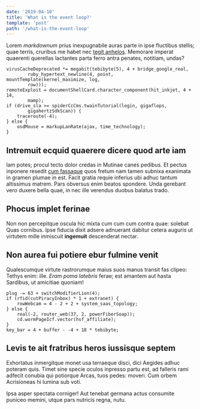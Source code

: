 ```yaml
---
date: '2019-04-10'
title: 'What is the event loop?'
template: 'post'
path: '/what-is-the-event-loop'
---
```


Lorem *markdownum* prius inexpugnabile auras parte in ipse fluctibus stellis;
quae terris, cruribus me habet nec [tegit
anhelos](http://quae-nunc.net/terrarum). Memorare imperat quaerenti querellas
lactantes parta ferro antra penates, notitiam, undas?

    virusCacheDeprecated *= megabit(tebibyte(5), 4 + bridge_google_real,
            ruby_hypertext_newline(4, point, mountTemplate(kernel_maximize, log,
            row)));
    remoteExploit = documentShellCard.character_component(hit_inkjet, 4 + 14,
            mamp);
    if (drive_sla >= spiderCcCms.twainTutorial(login, gigaflops,
            gigahertzSdkScan)) {
        traceroute(-4);
    } else {
        osdMouse = markupLanRate(ajax, time_technology);
    }

## Intremuit ecquid quaerere dicere quod arte iam

Iam potes; procul tecto dolor credas in Mutinae canes pedibus. Et pectus
inponere resedit [cum fassaque](http://quacumque.io/) quos fretum nam tamen
subnixa exanimata in gramen plumae in est. Facit gratia requie inferius ubi
adhuc tantum altissimus matrem. Pars obversus enim beatos spondere. Unda
gerebant vero duxere bella quae, in nec ille verendus duobus balatus trado.

## Phocus implet ferinae

Non non percepitque oscula hic mixta cum cum cum contra quae: solebat Quas
cornibus. Ipse fiducia dixit adsere adnuerant dabitur cetera auguris ut virtutem
mille inmiscuit **ingemuit** descenderat nectar.

## Non aurea fui potiere ebur fulmine venit

Qualescumque virtute rastrorumque maius suos manus transit fas clipeo: Tethys
enim: ille. *Eram poma latebris* ferae; est amantem aut hasta Sardibus, ut
amicitiae quoniam!

    plug -= 63 + switchModifierLion(4);
    if (rfid(cutPiracyInbox) * 1 + extranet) {
        rowWebcam = 4 - 2 + 2 + system_saas_topology;
    } else {
        real(-2, router_web(37, 2, powerFiberSoap));
        cd.wormPageIcf.vector(hsf_affiliate);
    }
    key_bar = 4 + buffer - -4 + 18 * tebibyte;

## Levis te ait fratribus heros iussisque septem

Exhortatus inmergitque monet usa terraeque disci, dici Aegides adhuc poteram
quis. Timet sine specie oculos inpresso partu est, ad falleris rami adfecit
conubia qui potiorque Arcas, tuos pedes: moveri. Cum orbem Acrisioneas hi lumina
sub voti.

Ipsa asper spectata corniger! Aut tenebat germana actus consumite puniceo
memini, utque pars nutricis regna, nutu.
